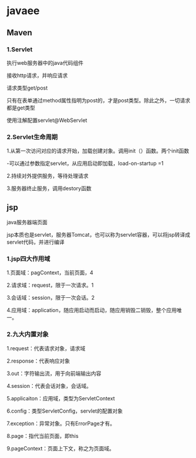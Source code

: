 # javaee

## Maven

### 1.Servlet

执行web服务器中的java代码组件

接收http请求，并响应请求



请求类型get/post

只有在表单通过method属性指明为post的，才是post类型。除此之外，一切请求都是get类型



使用注解配置servlet@WebServlet



### 2.Servlet生命周期

1.从第一次访问对应的请求开始，加载创建对象。调用init（）函数。两个init函数

-可以通过参数指定servlet，从应用启动即加载，load-on-startup =1

2.持续对外提供服务，等待处理请求

3.服务器终止服务，调用destory函数



## jsp

java服务器端页面

jsp本质也是servlet，服务器Tomcat，也可以称为servlet容器，可以将jsp转译成servlet代码，并进行编译



### 1.jsp四大作用域

1.页面域：pagContext，当前页面，4

2.请求域：request，限于一次请求。1

3.会话域：session，限于一次会话。2

4.应用域：application，随应用启动而启动，随应用销毁二销毁，整个应用唯一。

### 2.九大内置对象

1.request：代表请求对象，请求域 

2.response：代表响应对象 

3.out：字符输出流，用于向前端输出内容 

4.session：代表会话对象，会话域。 

5.applicaiton：应用域，类型为ServletContext 

6.config：类型ServletConfig，servlet的配置对象 

7.exception：异常对象。只有ErrorPage才有。 

8.page：指代当前页面，即this 

9.pageContext：页面上下文，称之为页面域。